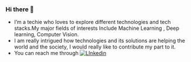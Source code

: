 ### Hi there 👋
* I’m a techie who loves to explore different technologies and tech stacks.My major fields of interests Include Machine Learning , Deep learning, Computer Vision.
* I am really intrigued how technologies and its solutions are helping the world and the society, I would really like to contribute my part to it.
* You can reach me through <a href="https://www.linkedin.com/in/prakhar-dixit-712751149/">![LInkedin](https://www.google.com/imgres?imgurl=https%3A%2F%2Fcdn2.iconfinder.com%2Fdata%2Ficons%2Flinkedin-ui-flat%2F48%2FLinkedIn_UI-03-512.png&imgrefurl=https%3A%2F%2Fwww.iconfinder.com%2Ficons%2F2335596%2Flinkedin_linkedin_logo_logo_website_icon&tbnid=BeNtAeJ7j7EEKM&vet=12ahUKEwjJlYSymcvwAhUmoEsFHfl7Ab0QMygBegUIARDBAQ..i&docid=QnntRNePIZJYIM&w=512&h=512&q=linkedin&hl=EN&ved=2ahUKEwjJlYSymcvwAhUmoEsFHfl7Ab0QMygBegUIARDBAQ)</a>


<!--
**pdx97/pdx97** is a ✨ _special_ ✨ repository because its `README.md` (this file) appears on your GitHub profile.





